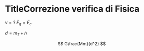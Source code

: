 # TitleCorrezione verifica di Fisica

$v=?$
$F_g=F_c$

$d=m_T+h$

$$
G\frac{Mm}{d^2}
$$
<!--stackedit_data:
eyJoaXN0b3J5IjpbLTE4OTgxMjY1ODQsLTU0NDQwODkxNV19
-->